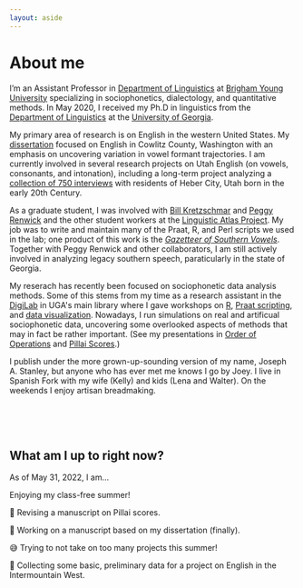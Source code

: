 ```yaml
---
layout: aside
---
```


About me
========

I’m an Assistant Professor in [Department of Linguistics](https://linguistics.byu.edu) at [Brigham Young University](https://www.byu.edu) specializing in sociophonetics,  dialectology, and quantitative methods. In May 2020, I received my Ph.D in linguistics from the [Department of Linguistics](https://linguistics.uga.edu) at the [University of Georgia](https://www.uga.edu). 

My primary area of research is on English in the western United States. My [dissertation](/blog/dissertation) focused on English in Cowlitz County, Washington with an emphasis on uncovering variation in vowel formant trajectories. I am currently involved in several research projects on Utah English (on vowels, consonants, and intonation), including a long-term project analyzing a [collection of 750 interviews](/blog/kohler-tapes) with residents of Heber City, Utah born in the early 20th Century.

As a graduate student, I was involved with [Bill Kretzschmar](https://www.english.uga.edu/directory/495/detail) and [Peggy Renwick](https://faculty.franklin.uga.edu/mrenwick/about) and the other student workers at the [Linguistic Atlas Project](http://www.lap.uga.edu/). My job was to write and maintain many of the Praat, R, and Perl scripts we used in the lab; one product of this work is the  [*Gazetteer of Southern Vowels*](http://lap3.libs.uga.edu/u/jstanley/vowelcharts/). Together with Peggy Renwick and other collaborators, I am still actively involved in analyzing legacy southern speech, paraticularly in the state of Georgia.

My reserach has recently been focused on sociophonetic data analysis methods. Some of this stems from my time as a research assistant in the [DigiLab](https://digi.uga.edu) in UGA's main library where I gave workshops on [R](pages/r-workshops), [Praat scripting](pages/praat-workshops), and [data visualization](pages/dataviz). Nowadays, I run simulations on real and artificual sociophonetic data, uncovering some overlooked aspects of methods that may in fact be rather important. (See my presentations in [Order of Operations](/blog/nwav49) and [Pillai Scores](/blog/asa2021).)

<!--In the past I have done research on language change in real time, morphology in Quechua and Guarani, forms of address among members of the Church of Jesus Christ of Latter-day Saints, language documentation, and agent-based simulations of language change. Before switching to linguistics, I was a music performance major (on trombone believe it or not!) and you might still catch me playing some Shostakovich or Rachmaninoff on piano.  -->

I publish under the more grown-up-sounding version of my name, Joseph A. Stanley, but anyone who has ever met me knows I go by Joey. <!-- Recent non-linguistics books I've read were on ghost towns, typography, the Strauss–Howe generational theory, and very specific topics under the broad umbrella of "civil engineering."--> I live in Spanish Fork with my wife (Kelly) and kids (Lena and Walter). On the weekends I enjoy artisan breadmaking.

<!--
<center style = "font-size: 75%;">
<img class="rounded" src="/images/photos/joey_bread.jpg" style="width: 50%;"/>
<br/>
A hefty ~3.5lb. loaf of white bread I made for Thanksgiving 2018.
<br/>
<br/>
</center>
-->

<br/>
<br/>
<br/>

## What am I up to right now? 

As of May 31, 2022, I am…

<!--Teaching-->

Enjoying my class-free summer!

<!--👨🏻‍🏫 Wrapping up my English Phonetics and Phonology (ELANG 327) and Research Methods (LING 604) courses.-->

<!--Research-->

📝 Revising a manuscript on Pillai scores.

<!--👨🏻‍🏫 Prepping two talks for SECOL89.-->

<!--📝 Turning my NWAV49 presentation on order of operations into a (second) paper.-->

📝 Working on a manuscript based on my dissertation (finally).

😅 Trying to not take on too many projects this summer!

<!--🧑‍💻 Managing several RAs to help transcribe a bunch of audio I collected as a grad student.-->

🎤 Collecting some basic, preliminary data for a project on English in the Intermountain West.



<!--Reading-->

<!--📖 Reading Laver (1980) *The Phonetic Description of Voice Quality*.-->


<!--Personal-->

<!--🌵 Celebrating the 1-year anniversary of acquiring my (now too many) succulents.-->

<!--🎹 Prepping for an organ arrangement that I've written that I'll play in church in April.-->